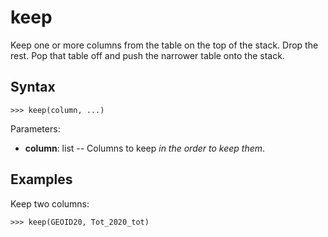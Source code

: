 # keep

Keep one or more columns from the table on the top of the stack. Drop the rest.
Pop that table off and push the narrower table onto the stack.

## Syntax

`>>> keep(column, ...)`

Parameters:

- **column**: list -- Columns to keep *in the order to keep them*.

## Examples

Keep two columns:

`>>> keep(GEOID20, Tot_2020_tot)`